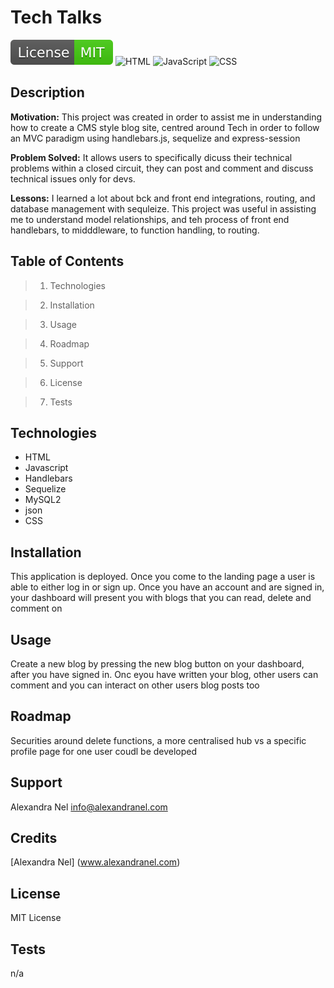
# Tech Talks
![License Badge](/license-badge.svg)
![HTML](https://img.shields.io/badge/-HTML5-E34F26?logo=html5&logoColor=white&style=flat)
![JavaScript](https://img.shields.io/badge/-JavaScript-F7DF1E?logo=javascript&logoColor=black&style=flat)
![CSS](https://img.shields.io/badge/-CSS3-1572B6?logo=css3&logoColor=white&style=flat)

        
## Description

**Motivation:** This project was created in order to assist me in understanding how to create a CMS style blog site, centred around Tech in order to follow an MVC paradigm using handlebars.js, sequelize and express-session 

**Problem Solved:** It allows users to specifically dicuss their technical problems within a closed circuit, they can post and comment and discuss technical issues only for devs.  

**Lessons:** I learned a lot about bck and front end integrations, routing, and database management with sequleize. This project was useful in assisting me to understand model relationships, and teh process of front end handlebars, to midddleware, to function handling, to routing. 


## Table of Contents

> 1. Technologies 

> 2. Installation 

> 3. Usage 

> 4. Roadmap 

> 5. Support 

> 6. License 

> 7. Tests 

## Technologies

- HTML
- Javascript
- Handlebars
- Sequelize
- MySQL2
- json
- CSS

## Installation

This application is deployed. Once you come to the landing page a user is able to either log in or sign up. Once you have an account and are signed in, your dashboard will present you with blogs that you can read, delete and comment on 

## Usage

Create a new blog by pressing the new blog button on your dashboard, after you have signed in. Onc eyou have written your blog, other users can comment and you can interact on other users blog posts too

## Roadmap

Securities around delete functions, a more centralised hub vs a specific profile page for one user coudl be developed

## Support

Alexandra Nel info@alexandranel.com

## Credits

[Alexandra Nel] (www.alexandranel.com)

## License
        
MIT License

## Tests
n/a

